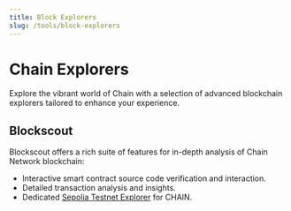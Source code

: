 ```yaml
---
title: Block Explorers
slug: /tools/block-explorers
---
```


# Chain Explorers

Explore the vibrant world of Chain with a selection of advanced blockchain explorers tailored to enhance your experience.

## Blockscout

Blockscout offers a rich suite of features for in-depth analysis of Chain Network blockchain:
- Interactive smart contract source code verification and interaction.
- Detailed transaction analysis and insights.
- Dedicated [Sepolia Testnet Explorer](https://explorer-sepolia.zentachain.io/) for CHAIN.

<!-- ## Etherscan
[Etherscan for CHAIN](https://chainscan.io/) brings its renowned functionality to CHAIN:
- Efficient search for transactions, addresses, and tokens.
- Smart contract interaction and verification tools.
- Detailed view of cross-layer transactions.
- Explore the [Chain Sepolia Testnet](https://sepolia.chainscan.io/).

## L2scan
Dive into layer 2 with [L2scan Explorer](https://chain.l2scan.co/), optimized for Chain and other layer 2 networks:
- Track transactions and account balances easily.
- Monitor network activity in real-time.

## Routescan
[Routescan](https://superscan.network/), the versatile superchain explorer, extends its capabilities to CHAIN:
- Easy tracking of transactions and addresses.
- A wide array of tokens to explore.
- Real-time price updates. -->

<!-- ## Tenderly
Elevate your development with [Tenderly Explorer](https://tenderly.co/):
- Deep dive into transaction details.
- Debug and optimize smart contracts effectively.
- Supports Chain and Chain Goerli networks for comprehensive contract analysis. -->
